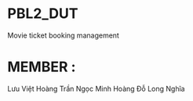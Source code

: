 # PBL2_DUT
Movie ticket booking management
# MEMBER :
Lưu Việt Hoàng
Trần Ngọc Minh Hoàng
Đỗ Long Nghĩa


